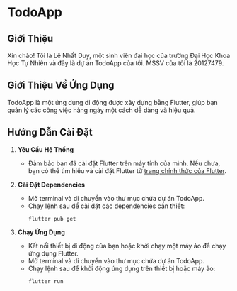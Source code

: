 # TodoApp

## Giới Thiệu

Xin chào! Tôi là Lê Nhất Duy, một sinh viên đại học của trường Đại Học Khoa Học Tự Nhiên và đây là dự án TodoApp của tôi. MSSV của tôi là 20127479.

## Giới Thiệu Về Ứng Dụng

TodoApp là một ứng dụng di động được xây dựng bằng Flutter, giúp bạn quản lý các công việc hàng ngày một cách dễ dàng và hiệu quả.

## Hướng Dẫn Cài Đặt

1. **Yêu Cầu Hệ Thống**

    - Đảm bảo bạn đã cài đặt Flutter trên máy tính của mình. Nếu chưa, bạn có thể tìm hiểu và cài đặt Flutter từ [trang chính thức của Flutter](https://flutter.dev/docs/get-started/install).

2. **Cài Đặt Dependencies**

    - Mở terminal và di chuyển vào thư mục chứa dự án TodoApp.
    - Chạy lệnh sau để cài đặt các dependencies cần thiết:
        ```
        flutter pub get
        ```

3. **Chạy Ứng Dụng**
    - Kết nối thiết bị di động của bạn hoặc khởi chạy một máy ảo để chạy ứng dụng Flutter.
    - Mở terminal và di chuyển vào thư mục chứa dự án TodoApp.
    - Chạy lệnh sau để khởi động ứng dụng trên thiết bị hoặc máy ảo:
        ```
        flutter run
        ```
